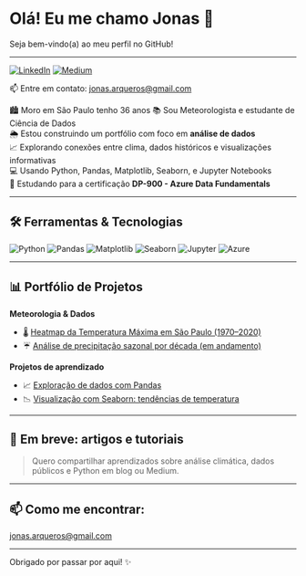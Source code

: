 # Olá! Eu me chamo Jonas 👋  
Seja bem-vindo(a) ao meu perfil no GitHub!

---
[![LinkedIn](https://img.shields.io/badge/-LinkedIn-0A66C2?style=flat&logo=linkedin&logoColor=white)]([https://www.linkedin.com/in/seu-usuario](https://www.linkedin.com/in/jonas-guitart-guimaraes-de-arqueros-e-ribeiro/))  [![Medium](https://img.shields.io/badge/-Medium-12100E?style=flat&logo=medium&logoColor=white)](https://medium.com/@jonas.arqueros)

📫 Entre em contato: [jonas.arqueros@gmail.com](mailto:jonas.arqueros@gmail.com)


🏙️ Moro em São Paulo tenho 36 anos 
📚 Sou Meteorologista e estudante de Ciência de Dados  
🌦️ Estou construindo um portfólio com foco em **análise de dados**  
📈 Explorando conexões entre clima, dados históricos e visualizações informativas  
💻 Usando Python, Pandas, Matplotlib, Seaborn, e Jupyter Notebooks  
🎯 Estudando para a certificação **DP-900 - Azure Data Fundamentals**

---

## 🛠️ Ferramentas & Tecnologias

![Python](https://img.shields.io/badge/-Python-3776AB?style=flat&logo=python&logoColor=white)
![Pandas](https://img.shields.io/badge/-Pandas-150458?style=flat&logo=pandas)
![Matplotlib](https://img.shields.io/badge/-Matplotlib-11557C?style=flat&logo=matplotlib&logoColor=white)
![Seaborn](https://img.shields.io/badge/-Seaborn-268BD2?style=flat)
![Jupyter](https://img.shields.io/badge/-Jupyter-F37626?style=flat&logo=jupyter)
![Azure](https://img.shields.io/badge/-Azure-0089D6?style=flat&logo=microsoft-azure&logoColor=white)

---

## 📊 Portfólio de Projetos

**Meteorologia & Dados**
- 🌡️ [Heatmap da Temperatura Máxima em São Paulo (1970–2020)](link-do-projeto)
- ☔ [Análise de precipitação sazonal por década (em andamento)](link-do-projeto)

**Projetos de aprendizado**
- 📈 [Exploração de dados com Pandas](link-do-projeto)
- 📉 [Visualização com Seaborn: tendências de temperatura](link-do-projeto)

---

## 📝 Em breve: artigos e tutoriais
> Quero compartilhar aprendizados sobre análise climática, dados públicos e Python em blog ou Medium.

---

## 📫 Como me encontrar:
jonas.arqueros@gmail.com

---

Obrigado por passar por aqui! ✨
